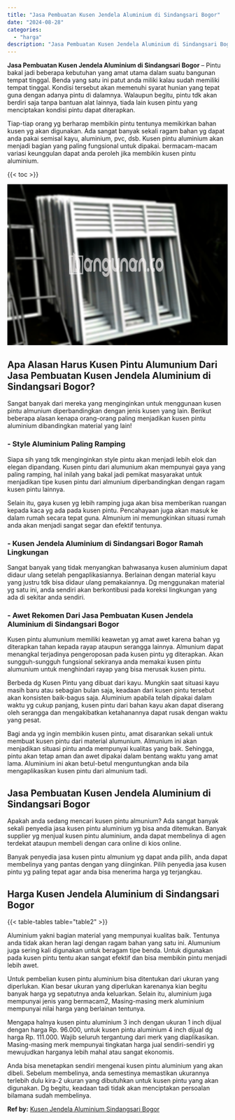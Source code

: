 ```yaml
---
title: "Jasa Pembuatan Kusen Jendela Aluminium di Sindangsari Bogor"
date: "2024-08-28"
categories: 
  - "harga"
description: "Jasa Pembuatan Kusen Jendela Aluminium di Sindangsari Bogor. Anda bisa menetapkan sendiri mengenai kusen pintu aluminium yang akan dibeli. Sebelum membelinya..."
---
```


**Jasa Pembuatan Kusen Jendela Aluminium di Sindangsari Bogor** – Pintu bakal jadi beberapa kebutuhan yang amat utama dalam suatu bangunan tempat tinggal. Benda yang satu ini patut anda miliki kalau sudah memiliki tempat tinggal. Kondisi tersebut akan memenuhi syarat hunian yang tepat guna dengan adanya pintu di dalamnya. Walaupun begitu, pintu tdk akan berdiri saja tanpa bantuan alat lainnya, tiada lain kusen pintu yang menciptakan kondisi pintu dapat diterapkan.

Tiap-tiap orang yg berharap membikin pintu tentunya memikirkan bahan kusen yg akan digunakan. Ada sangat banyak sekali ragam bahan yg dapat anda pakai semisal kayu, aluminium, pvc, dsb. Kusen pintu aluminium akan menjadi bagian yang paling fungsional untuk dipakai. bermacam-macam variasi keunggulan dapat anda peroleh jika membikin kusen pintu aluminium.

{{< toc >}}

![Jasa Pembuatan Kusen Jendela Aluminium di Sindangsari Bogor](/images/harga-kusen-jendela-alumunium-08.png)

## Apa Alasan Harus Kusen Pintu Alumunium Dari Jasa Pembuatan Kusen Jendela Aluminium di Sindangsari Bogor?

Sangat banyak dari mereka yang menginginkan untuk menggunaan kusen pintu almunium diperbandingkan dengan jenis kusen yang lain. Berikut beberapa alasan kenapa orang-orang paling menjadikan kusen pintu aluminium dibandingkan material yang lain!

### \- Style Aluminium Paling Ramping

Siapa sih yang tdk menginginkan style pintu akan menjadi lebih elok dan elegan dipandang. Kusen pintu dari alumunium akan mempunyai gaya yang paling ramping, hal inilah yang bakal jadi pemikat masyarakat untuk menjadikan tipe kusen pintu dari almunium diperbandingkan dengan ragam kusen pintu lainnya.

Selain itu, gaya kusen yg lebih ramping juga akan bisa memberikan ruangan kepada kaca yg ada pada kusen pintu. Pencahayaan juga akan masuk ke dalam rumah secara tepat guna. Almunium ini memungkinkan situasi rumah anda akan menjadi sangat segar dan efektif tentunya.

### \- Kusen Jendela Aluminium di Sindangsari Bogor Ramah Lingkungan

Sangat banyak yang tidak menyangkan bahwasanya kusen aluminium dapat didaur ulang setelah pengaplikasiannya. Berlainan dengan material kayu yang justru tdk bisa didaur ulang pemakaiannya. Dg menggunakan material yg satu ini, anda sendiri akan berkontibusi pada koreksi lingkungan yang ada di sekitar anda sendiri.

### \- Awet Rekomen Dari Jasa Pembuatan Kusen Jendela Aluminium di Sindangsari Bogor

Kusen pintu alumunium memiliki keawetan yg amat awet karena bahan yg diterapkan tahan kepada rayap ataupun serangga lainnya. Almunium dapat menangkal terjadinya pengeroposan pada kusen pintu yg diterapkan. Akan sungguh-sungguh fungsional sekiranya anda memakai kusen pintu alumunium untuk menghindari rayap yang bisa merusak kusen pintu.

Berbeda dg Kusen Pintu yang dibuat dari kayu. Mungkin saat situasi kayu masih baru atau sebagian bulan saja, keadaan dari kusen pintu tersebut akan konsisten baik-bagus saja. Aluminium apabila telah dipakai dalam waktu yg cukup panjang, kusen pintu dari bahan kayu akan dapat diserang oleh serangga dan mengakibatkan ketahanannya dapat rusak dengan waktu yang pesat.

Bagi anda yg ingin membikin kusen pintu, amat disarankan sekali untuk membuat kusen pintu dari material alumunium. Almunium ini akan menjadikan situasi pintu anda mempunyai kualitas yang baik. Sehingga, pintu akan tetap aman dan awet dipakai dalam bentang waktu yang amat lama. Aluminium ini akan betul-betul menguntungkan anda bila mengaplikasikan kusen pintu dari almunium tadi.

## Jasa Pembuatan Kusen Jendela Aluminium di Sindangsari Bogor

Apakah anda sedang mencari kusen pintu almunium? Ada sangat banyak sekali penyedia jasa kusen pintu aluminium yg bisa anda ditemukan. Banyak supplier yg menjual kusen pintu aluminium, anda dapat membelinya di agen terdekat ataupun membeli dengan cara online di kios online.

Banyak penyedia jasa kusen pintu almunium yg dapat anda pilih, anda dapat membelinya yang pantas dengan yang diinginkan. Pilih penyedia jasa kusen pintu yg paling tepat agar anda bisa menerima harga yg terjangkau.

## Harga Kusen Jendela Aluminium di Sindangsari Bogor

{{< table-tables table="table2" >}}

Aluminium yakni bagian material yang mempunyai kualitas baik. Tentunya anda tidak akan heran lagi dengan ragam bahan yang satu ini. Alumunium juga sering kali digunakan untuk beragam tipe benda. Untuk digunakan pada kusen pintu tentu akan sangat efektif dan bisa membikin pintu menjadi lebih awet.

Untuk pembelian kusen pintu aluminium bisa ditentukan dari ukuran yang diperlukan. Kian besar ukuran yang diperlukan karenanya kian begitu banyak harga yg sepatutnya anda keluarkan. Selain itu, aluminium juga mempunyai jenis yang bermacam2, Masing-masing merk aluminium mempunyai nilai harga yang berlainan tentunya.

Mengapa halnya kusen pintu aluminium 3 inch dengan ukuran 1 inch dijual dengan harga Rp. 96.000, untuk kusen pintu aluminium 4 inch dijual dg harga Rp. 111.000. Wajib seluruh tergantung dari merk yang diaplikasikan. Masing-masing merk mempunyai tingkatan harga jual sendiri-sendiri yg mewujudkan harganya lebih mahal atau sangat ekonomis.

Anda bisa menetapkan sendiri mengenai kusen pintu aluminium yang akan dibeli. Sebelum membelinya, anda semestinya memastikan ukurannya terlebih dulu kira-2 ukuran yang dibutuhkan untuk kusen pintu yang akan digunakan. Dg begitu, keadaan tadi tidak akan menciptakan persoalan bilamana sudah membelinya.

**Ref by:** [Kusen Jendela Aluminium Sindangsari Bogor](https://id.wikipedia.org/wiki/Kusen)
